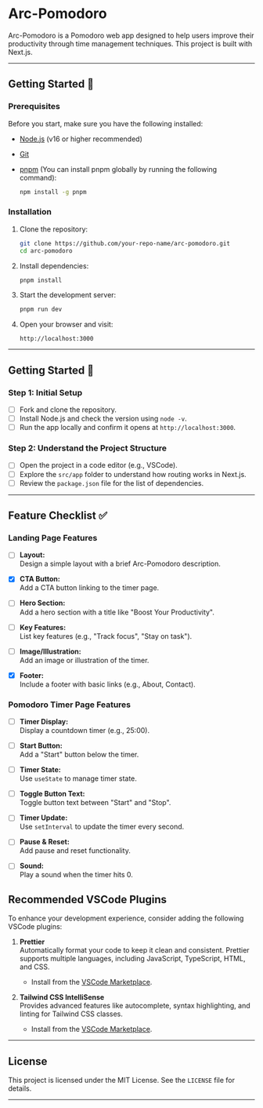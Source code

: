 
# Arc-Pomodoro

Arc-Pomodoro is a Pomodoro web app designed to help users improve their productivity through time management techniques. This project is built with Next.js.

---

## Getting Started 🚀

### Prerequisites

Before you start, make sure you have the following installed:

- [Node.js](https://nodejs.org/) (v16 or higher recommended)
- [Git](https://git-scm.com/)
- [pnpm](https://pnpm.io/) (You can install pnpm globally by running the following command):
  
  ```bash
  npm install -g pnpm
  ```

### Installation

1. Clone the repository:
   
   ```bash
   git clone https://github.com/your-repo-name/arc-pomodoro.git
   cd arc-pomodoro
   ```

2. Install dependencies:
   
   ```bash
   pnpm install
   ```

3. Start the development server:
   
   ```bash
   pnpm run dev
   ```

4. Open your browser and visit:
   
   ```
   http://localhost:3000
   ```

---
## Getting Started 🚀

### Step 1: Initial Setup
- [ ] Fork and clone the repository.
- [ ] Install Node.js and check the version using `node -v`.
- [ ] Run the app locally and confirm it opens at `http://localhost:3000`.

### Step 2: Understand the Project Structure
- [ ] Open the project in a code editor (e.g., VSCode).
- [ ] Explore the `src/app` folder to understand how routing works in Next.js.
- [ ] Review the `package.json` file for the list of dependencies.

---

## Feature Checklist ✅

### Landing Page Features

- [ ] **Layout:**  
  Design a simple layout with a brief Arc-Pomodoro description.

- [x] **CTA Button:**  
  Add a CTA button linking to the timer page.

- [ ] **Hero Section:**  
  Add a hero section with a title like "Boost Your Productivity".

- [ ] **Key Features:**  
  List key features (e.g., "Track focus", "Stay on task").

- [ ] **Image/Illustration:**  
  Add an image or illustration of the timer.

- [x] **Footer:**  
  Include a footer with basic links (e.g., About, Contact).


### Pomodoro Timer Page Features

- [ ] **Timer Display:**  
  Display a countdown timer (e.g., 25:00).

- [ ] **Start Button:**  
  Add a "Start" button below the timer.

- [ ] **Timer State:**  
  Use `useState` to manage timer state.

- [ ] **Toggle Button Text:**  
  Toggle button text between "Start" and "Stop".

- [ ] **Timer Update:**  
  Use `setInterval` to update the timer every second.

- [ ] **Pause & Reset:**  
  Add pause and reset functionality.

- [ ] **Sound:**  
  Play a sound when the timer hits 0.



## Recommended VSCode Plugins

To enhance your development experience, consider adding the following VSCode plugins:

1. **Prettier**  
   Automatically format your code to keep it clean and consistent. Prettier supports multiple languages, including JavaScript, TypeScript, HTML, and CSS.  
   - Install from the [VSCode Marketplace](https://marketplace.visualstudio.com/items?itemName=esbenp.prettier-vscode).

2. **Tailwind CSS IntelliSense**  
   Provides advanced features like autocomplete, syntax highlighting, and linting for Tailwind CSS classes.  
   - Install from the [VSCode Marketplace](https://marketplace.visualstudio.com/items?itemName=bradlc.vscode-tailwindcss).

---

## License

This project is licensed under the MIT License. See the `LICENSE` file for details.

---
